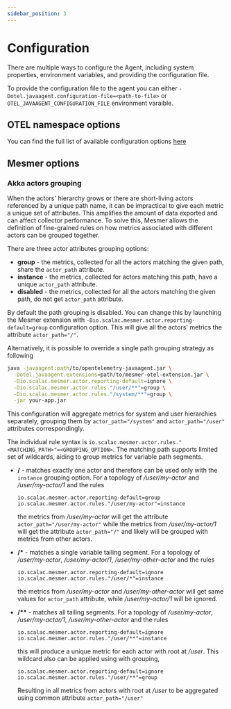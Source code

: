 ```yaml
---
sidebar_position: 3
---
```


# Configuration

There are multiple ways to configure the Agent, including system properties, environment variables, and providing the configuration file.

To provide the configuration file to the agent you can either `-Dotel.javaagent.configuration-file=<path-to-file>` or `OTEL_JAVAAGENT_CONFIGURATION_FILE` environment varaible.

## OTEL namespace options

You can find the full list of available configuration options [here](https://github.com/open-telemetry/opentelemetry-java/blob/main/sdk-extensions/autoconfigure/README.md)

## Mesmer options

### Akka actors grouping

When the actors' hierarchy grows or there are short-living actors referenced by a unique path name, it can be impractical to give each metric a unique set of attributes. This amplifies the amount of data exported and can affect collector performance. To solve this, Mesmer allows the definition of fine-grained rules on how metrics associated with different actors can be grouped together.

There are three actor attributes grouping options:
  - **group** - the metrics, collected for all the actors matching the given path, share the `actor_path` attribute.
  - **instance** - the metrics, collected for actors matching this path, have a unique `actor_path` attribute.
  - **disabled** - the metrics, collected for all the actors matching the given path, do not get `actor_path` attribute.

By default the path grouping is disabled. You can change this by launching the Mesmer extension with `-Dio.scalac.mesmer.actor.reporting-default=group` configuration option. This will give all the actors' metrics the attribute `actor_path="/"`.

Alternatively, it is possible to override a single path grouping strategy as following
```sh
java -javaagent:path/to/opentelemetry-javaagent.jar \
  -Dotel.javaagent.extensions=path/to/mesmer-otel-extension.jar \
  -Dio.scalac.mesmer.actor.reporting-default=ignore \
  -Dio.scalac.mesmer.actor.rules."/user/**"=group \
  -Dio.scalac.mesmer.actor.rules."/system/**"=group \
  -jar your-app.jar
```
This configuration will aggregate metrics for system and user hierarchies separately, grouping them by `actor_path="/system"` and `actor_path="/user"` attributes correspondingly.

The individual rule syntax is `io.scalac.mesmer.actor.rules."<MATCHING_PATH>"=<GROUPING_OPTION>`. The matching path supports limited set of wildcards, aiding to group metrics for variable path segments.

- **/** - matches exactly one actor and therefore can be used only with the `instance` grouping option.
  For a topology of */user/my-actor* and */user/my-actor/1* and the rules
  ```
  io.scalac.mesmer.actor.reporting-default=group
  io.scalac.mesmer.actor.rules."/user/my-actor"=instance
  ```
  the metrics from */user/my-actor* will get the attribute `actor_path="/user/my-actor"` while the metrics from */user/my-actor/1* will get the attribute `actor_path="/"` and likely will be grouped with metrics from other actors.

- **/\*** - matches a single variable tailing segment.
  For a topology of */user/my-actor*, */user/my-actor/1*, */user/my-other-actor* and the rules
  ```
  io.scalac.mesmer.actor.reporting-default=ignore
  io.scalac.mesmer.actor.rules."/user/*"=instance
  ```
  the metrics from */user/my-actor* and */user/my-other-actor* will get same values for `actor_path` attribute, while */user/my-actor/1* will be ignored.

- **/\*\*** - matches all tailing segments.
  For a topology of */user/my-actor*, */user/my-actor/1*, */user/my-other-actor* and the rules
  ```
  io.scalac.mesmer.actor.reporting-default=ignore
  io.scalac.mesmer.actor.rules."/user/**"=instance
  ```
  this will produce a unique metric for each actor with root at */user*. This wildcard also can be applied using with grouping,

  ```
  io.scalac.mesmer.actor.reporting-default=ignore
  io.scalac.mesmer.actor.rules."/user/**"=group
  ```

  Resulting in all metrics from actors with root at */user* to be aggregated using common attribute `actor_path="/user"`

